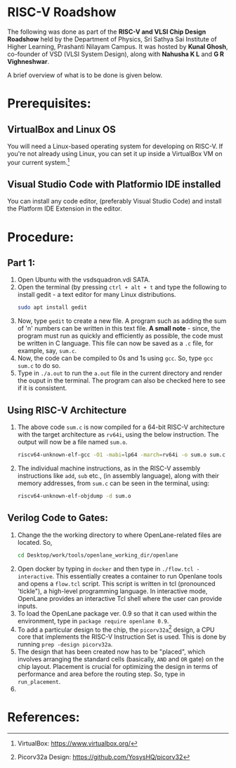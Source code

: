 # RISC-V Roadshow


The following was done as part of the **RISC-V and VLSI Chip Design Roadshow** held by the Department of Physics, Sri Sathya Sai Institute of Higher Learning, Prashanti Nilayam Campus. It was hosted by **Kunal Ghosh**, co-founder of VSD (VLSI System Design), along with **Nahusha K L** and **G R Vighneshwar**.

A brief overview of what is to be done is given below.

# Prerequisites:
## VirtualBox and Linux OS
You will need a Linux-based operating system for developing on RISC-V. If you're not already using Linux, you can set it up inside a VirtualBox VM on your current system.[^1]
## Visual Studio Code with Platformio IDE installed
You can install any code editor, (preferably Visual Studio Code) and install the Platform IDE Extension in the editor. 

# Procedure:
## Part 1:
1. Open Ubuntu with the vsdsquadron.vdi SATA.
2. Open the terminal (by pressing `ctrl + alt + t` and type the following to install gedit - a text editor for many Linux distributions.
   ```bash
   sudo apt install gedit
3. Now, type `gedit` to create a new file. A program such as adding the sum of 'n' numbers can be written in this text file. **A small note** - since, the program must run as quickly and efficiently as possible, the code must be written in C language. This file can now be saved as a `.c` file, for example, say, `sum.c`.
4. Now, the code can be compiled to 0s and 1s using `gcc`. So, type `gcc sum.c` to do so.
5. Type in `./a.out` to run the `a.out` file in the current directory and render the ouput in the terminal. The program can also be checked here to see if it is consistent.

## Using RISC-V Architecture
1. The above code `sum.c` is now compiled for a 64-bit RISC-V architecture with the target architecture as `rv64i`, using the below instruction. The output will now be a file named `sum.o`.
   ```bash
   riscv64-unknown-elf-gcc -O1 -mabi=lp64 -march=rv64i -o sum.o sum.c
2. The individual machine instructions, as in the RISC-V assembly instructions like `add`, `sub` etc., (in assembly language), along with their memory addresses, from `sum.c` can be seen in the terminal, using:
   ```bash
   riscv64-unknown-elf-objdump -d sum.o


## Verilog Code to Gates:
1. Change the the working directory to where OpenLane-related files are located. So,
   ```bash
   cd Desktop/work/tools/openlane_working_dir/openlane
2. Open docker by typing in `docker` and then type in `./flow.tcl -interactive`. This essentially creates a container to run Openlane tools and opens a `flow.tcl` script. This script is written in tcl (pronounced 'tickle"), a high-level programming language. In interactive mode, OpenLane provides an interactive Tcl shell where the user can provide inputs.
3. To load the OpenLane package ver. 0.9 so that it can used within the environment, type in `package require openlane 0.9`.
4. To add a particular design to the chip, the `picorv32a`[^2] design, a CPU core that implements the RISC-V Instruction Set is used. This is done by running `prep -design picorv32a`.
5. The design that has been created now has to be "placed", which involves arranging the standard cells (basically, `AND` and `OR` gate) on the chip layout. Placement is crucial for optimizing the design in terms of performance and area before the routing step. So, type in `run_placement`.
5. 

























































# References:
[^1]: VirtualBox: https://www.virtualbox.org/
[^2]: Picorv32a Design: https://github.com/YosysHQ/picorv32
